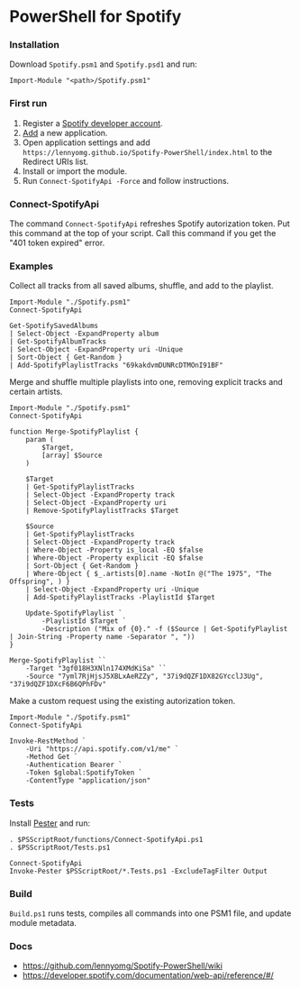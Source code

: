 
# PowerShell for Spotify

### Installation

Download `Spotify.psm1` and `Spotify.psd1` and run:
```
Import-Module "<path>/Spotify.psm1"
```

### First run

1. Register a [Spotify developer account](https://developer.spotify.com).
2. [Add](https://developer.spotify.com/documentation/general/guides/authorization/app-settings/) a new application.
3. Open application settings and add `https://lennyomg.github.io/Spotify-PowerShell/index.html` to the Redirect URIs list.
4. Install or import the module.
5. Run `Connect-SpotifyApi -Force` and follow instructions.

### Connect-SpotifyApi

The command `Connect-SpotifyApi` refreshes Spotify autorization token. Put this command at the top of your script. Call this command if you get the "401 token expired" error. 

### Examples

Collect all tracks from all saved albums, shuffle, and add to the playlist.

```
Import-Module "./Spotify.psm1"
Connect-SpotifyApi

Get-SpotifySavedAlbums
| Select-Object -ExpandProperty album
| Get-SpotifyAlbumTracks
| Select-Object -ExpandProperty uri -Unique
| Sort-Object { Get-Random }
| Add-SpotifyPlaylistTracks "69kakdvmDUNRcDTMOnI91BF"
```

Merge and shuffle multiple playlists into one, removing explicit tracks and certain artists.

```
Import-Module "./Spotify.psm1"
Connect-SpotifyApi

function Merge-SpotifyPlaylist {
    param (
        $Target,
        [array] $Source
    )
    
    $Target
    | Get-SpotifyPlaylistTracks
    | Select-Object -ExpandProperty track
    | Select-Object -ExpandProperty uri
    | Remove-SpotifyPlaylistTracks $Target

    $Source
    | Get-SpotifyPlaylistTracks
    | Select-Object -ExpandProperty track
    | Where-Object -Property is_local -EQ $false
    | Where-Object -Property explicit -EQ $false
    | Sort-Object { Get-Random }
    | Where-Object { $_.artists[0].name -NotIn @("The 1975", "The Offspring", ) }
    | Select-Object -ExpandProperty uri -Unique
    | Add-SpotifyPlaylistTracks -PlaylistId $Target

    Update-SpotifyPlaylist `
        -PlaylistId $Target `
        -Description ("Mix of {0}." -f ($Source | Get-SpotifyPlaylist | Join-String -Property name -Separator ", "))
}

Merge-SpotifyPlaylist ``
    -Target "3gf018H3XNln174XMdKiSa" ``
    -Source "7yml7RjHjsJ5XBLxAeRZZy", "37i9dQZF1DX82GYcclJ3Ug", "37i9dQZF1DXcF6B6QPhFDv"
```

Make a custom request using the existing autorization token.

```
Import-Module "./Spotify.psm1"
Connect-SpotifyApi

Invoke-RestMethod `
    -Uri "https://api.spotify.com/v1/me" `
    -Method Get `
    -Authentication Bearer `
    -Token $global:SpotifyToken `
    -ContentType "application/json" 
```

### Tests

Install [Pester](https://pester.dev) and run:
```
. $PSScriptRoot/functions/Connect-SpotifyApi.ps1
. $PSScriptRoot/Tests.ps1

Connect-SpotifyApi
Invoke-Pester $PSScriptRoot/*.Tests.ps1 -ExcludeTagFilter Output
```

### Build

`Build.ps1` runs tests, compiles all commands into one PSM1 file, and update module metadata.

### Docs

* https://github.com/lennyomg/Spotify-PowerShell/wiki
* https://developer.spotify.com/documentation/web-api/reference/#/
